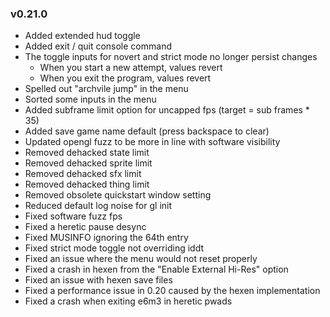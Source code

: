 ### v0.21.0
- Added extended hud toggle
- Added exit / quit console command
- The toggle inputs for novert and strict mode no longer persist changes
  - When you start a new attempt, values revert
  - When you exit the program, values revert
- Spelled out "archvile jump" in the menu
- Sorted some inputs in the menu
- Added subframe limit option for uncapped fps (target = sub frames * 35)
- Added save game name default (press backspace to clear)
- Updated opengl fuzz to be more in line with software visibility
- Removed dehacked state limit
- Removed dehacked sprite limit
- Removed dehacked sfx limit
- Removed dehacked thing limit
- Removed obsolete quickstart window setting
- Reduced default log noise for gl init
- Fixed software fuzz fps
- Fixed a heretic pause desync
- Fixed MUSINFO ignoring the 64th entry
- Fixed strict mode toggle not overriding iddt
- Fixed an issue where the menu would not reset properly
- Fixed a crash in hexen from the "Enable External Hi-Res" option
- Fixed an issue with hexen save files
- Fixed a performance issue in 0.20 caused by the hexen implementation
- Fixed a crash when exiting e6m3 in heretic pwads
